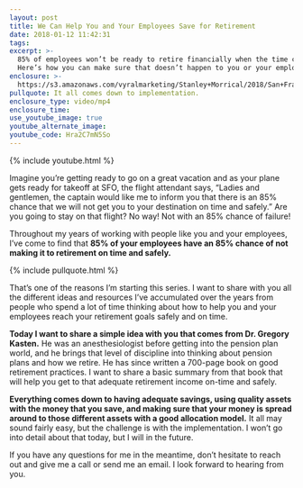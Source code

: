 ```yaml
---
layout: post
title: We Can Help You and Your Employees Save for Retirement
date: 2018-01-12 11:42:31
tags:
excerpt: >-
  85% of employees won’t be ready to retire financially when the time comes.
  Here’s how you can make sure that doesn’t happen to you or your employees.
enclosure: >-
  https://s3.amazonaws.com/vyralmarketing/Stanley+Morrical/2018/San+Francisco+Bay+Area-+An+intro+to+retirement+planning.mp4
pullquote: It all comes down to implementation.
enclosure_type: video/mp4
enclosure_time:
use_youtube_image: true
youtube_alternate_image:
youtube_code: Hra2C7mN5So
---
```



{% include youtube.html %}

Imagine you’re getting ready to go on a great vacation and as your plane gets ready for takeoff at SFO, the flight attendant says, “Ladies and gentlemen, the captain would like me to inform you that there is an 85% chance that we will not get you to your destination on time and safely.” Are you going to stay on that flight? No way! Not with an 85% chance of failure!

Throughout my years of working with people like you and your employees, I’ve come to find that **85% of your employees have an 85% chance of not making it to retirement on time and safely.**&nbsp;

{% include pullquote.html %}

That’s one of the reasons I’m starting this series. I want to share with you all the different ideas and resources I’ve accumulated over the years from people who spend a lot of time thinking about how to help you and your employees reach your retirement goals safely and on time.&nbsp;

**Today I want to share a simple idea with you that comes from Dr. Gregory Kasten.** He was an anesthesiologist before getting into the pension plan world, and he brings that level of discipline into thinking about pension plans and how we retire. He has since written a 700-page book on good retirement practices. I want to share a basic summary from that book that will help you get to that adequate retirement income on-time and safely.

**Everything comes down to having adequate savings, using quality assets with the money that you save, and making sure that your money is spread around to those different assets with a good allocation model.** It all may sound fairly easy, but the challenge is with the implementation. I won’t go into detail about that today, but I will in the future.

If you have any questions for me in the meantime, don’t hesitate to reach out and give me a call or send me an email. I look forward to hearing from you.